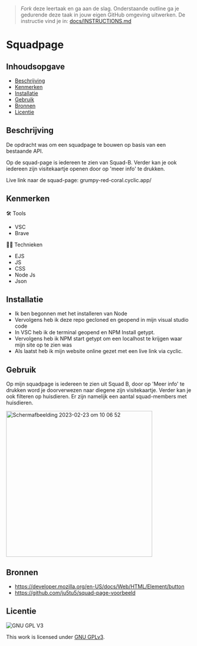 > _Fork_ deze leertaak en ga aan de slag. Onderstaande outline ga je gedurende deze taak in jouw eigen GitHub omgeving uitwerken. De instructie vind je in: [docs/INSTRUCTIONS.md](docs/INSTRUCTIONS.md)

# Squadpage


## Inhoudsopgave

  * [Beschrijving](#beschrijving)
  * [Kenmerken](#kenmerken)
  * [Installatie](#installatie)
  * [Gebruik](#gebruik)
  * [Bronnen](#bronnen)
  * [Licentie](#licentie)

## Beschrijving
De opdracht was om een squadpage te bouwen op basis van een bestaande API.

Op de squad-page is iedereen te zien van Squad-B. Verder kan je ook iedereen zijn visitekaartje openen door op 'meer info' te drukken. 

Live link naar de squad-page:
grumpy-red-coral.cyclic.app/ 


## Kenmerken

🛠 Tools
 - VSC
 - Brave 


👷🏽 Technieken 
 - EJS
 - JS
 - CSS
 - Node Js
 - Json


## Installatie
 - Ik ben begonnen met het installeren van Node
 - Vervolgens heb ik deze repo gecloned en geopend in mijn visual studio code
 - In VSC heb ik de terminal geopend en NPM Install getypt.
 - Vervolgens heb ik NPM start getypt om een localhost te krijgen waar mijn site op te zien was
 - Als laatst heb ik mijn website online gezet met een live link via cyclic. 

## Gebruik
Op mijn squadpage is iedereen te zien uit Squad B, door op 'Meer info' te drukken word je doorverwezen naar diegene zijn visitekaartje. Verder kan je ook filteren op huisdieren. Er zijn namelijk een aantal squad-members met huisdieren.

<img width="396" alt="Schermafbeelding 2023-02-23 om 10 06 52" src="https://user-images.githubusercontent.com/112861069/220864839-646555f8-ee5f-44db-9dc4-62a63514d054.png">

## Bronnen
 - https://developer.mozilla.org/en-US/docs/Web/HTML/Element/button 
 - https://github.com/ju5tu5/squad-page-voorbeeld 



## Licentie

![GNU GPL V3](https://www.gnu.org/graphics/gplv3-127x51.png)

This work is licensed under [GNU GPLv3](./LICENSE).
